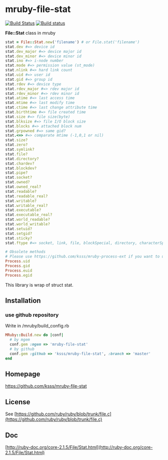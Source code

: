 # mruby-file-stat

[![Build Status](https://travis-ci.org/ksss/mruby-file-stat.svg?branch=master)](https://travis-ci.org/ksss/mruby-file-stat)
[![Build status](https://ci.appveyor.com/api/projects/status/04am84uda2cj49n3/branch/master?svg=true)](https://ci.appveyor.com/project/ksss/mruby-file-stat/branch/master)

**File::Stat** class in mruby

```ruby
stat = File::Stat.new('filename') # or File.stat('filename')
stat.dev #=> device id
stat.dev_major #=> device major id
stat.dev_minor #=> device minor id
stat.ino #=> i-node number
stat.mode #=> permission value (st_mode)
stat.nlink #=> hard link count
stat.uid #=> user id
stat.gid #=> group id
stat.rdev #=> device type
stat.rdev_major #=> rdev major id
stat.rdev_minor #=> rdev minor id
stat.atime #=> last access time
stat.mtime #=> last modify time
stat.ctime #=> last change attribute time
stat.birthtime #=> file created time
stat.size #=> file size(byte)
stat.blksize #=> file I/O block size
stat.blocks #=> attached block num
stat.grpowned #=> same gid?
stat.<=> #=> comparate mtime (-1,0,1 or nil)
stat.size?
stat.zero?
stat.symlink?
stat.file?
stat.directory?
stat.chardev?
stat.blockdev?
stat.pipe?
stat.socket?
stat.owned?
stat.owned_real?
stat.readable?
stat.readable_real?
stat.writable?
stat.writable_real?
stat.executable?
stat.executable_real?
stat.world_readable?
stat.world_writable?
stat.setuid?
stat.setgid?
stat.sticky?
stat.ftype #=> socket, link, file, blockSpecial, directory, characterSpecial, fifo or unknown

# Obsolete methods
# Please use https://github.com/ksss/mruby-process-ext if you want to use these
Process.uid
Process.gid
Process.euid
Process.egid
```

This library is wrap of struct stat.

## Installation

### use github repository

Write in /mruby/build_config.rb

```ruby
MRuby::Build.new do |conf|
  # by mgem
  conf.gem :mgem => 'mruby-file-stat'
  # by github
  conf.gem :github => 'ksss/mruby-file-stat', :branch => 'master'
end
```

## Homepage

https://github.com/ksss/mruby-file-stat

## License

See [https://github.com/ruby/ruby/blob/trunk/file.c](https://github.com/ruby/ruby/blob/trunk/file.c)

## Doc

[http://ruby-doc.org/core-2.1.5/File/Stat.html](http://ruby-doc.org/core-2.1.5/File/Stat.html)
